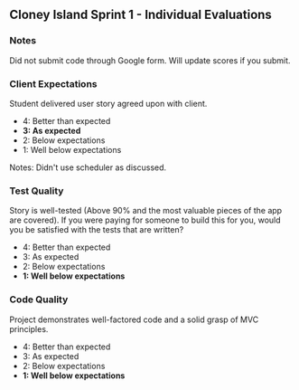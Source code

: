 ## Cloney Island Sprint 1 - Individual Evaluations

### Notes

Did not submit code through Google form. Will update scores if you submit.

### Client Expectations

Student delivered user story agreed upon with client.

- 4: Better than expected
- **3: As expected**
- 2: Below expectations
- 1: Well below expectations

Notes: Didn't use scheduler as discussed.

### Test Quality

Story is well-tested (Above 90% and the most valuable pieces of the app are covered). If you were paying for someone to build this for you, would you be satisfied with the tests that are written?

- 4: Better than expected
- 3: As expected
- 2: Below expectations
- **1: Well below expectations**

### Code Quality

Project demonstrates well-factored code and a solid grasp of MVC principles.

- 4: Better than expected
- 3: As expected
- 2: Below expectations
- **1: Well below expectations**
